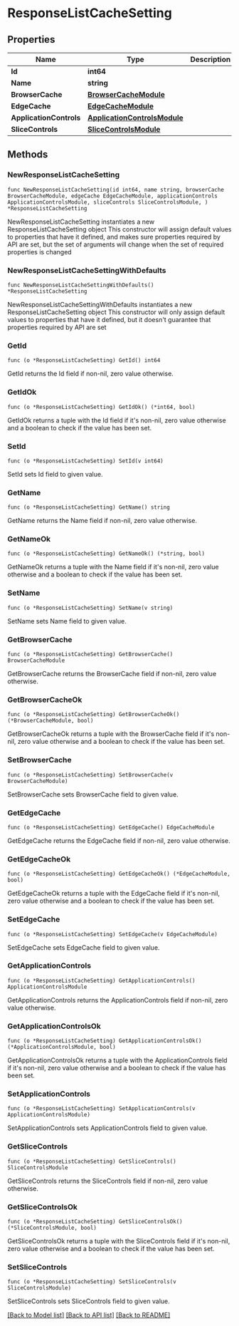 # ResponseListCacheSetting

## Properties

Name | Type | Description | Notes
------------ | ------------- | ------------- | -------------
**Id** | **int64** |  | [readonly] 
**Name** | **string** |  | 
**BrowserCache** | [**BrowserCacheModule**](BrowserCacheModule.md) |  | 
**EdgeCache** | [**EdgeCacheModule**](EdgeCacheModule.md) |  | 
**ApplicationControls** | [**ApplicationControlsModule**](ApplicationControlsModule.md) |  | 
**SliceControls** | [**SliceControlsModule**](SliceControlsModule.md) |  | 

## Methods

### NewResponseListCacheSetting

`func NewResponseListCacheSetting(id int64, name string, browserCache BrowserCacheModule, edgeCache EdgeCacheModule, applicationControls ApplicationControlsModule, sliceControls SliceControlsModule, ) *ResponseListCacheSetting`

NewResponseListCacheSetting instantiates a new ResponseListCacheSetting object
This constructor will assign default values to properties that have it defined,
and makes sure properties required by API are set, but the set of arguments
will change when the set of required properties is changed

### NewResponseListCacheSettingWithDefaults

`func NewResponseListCacheSettingWithDefaults() *ResponseListCacheSetting`

NewResponseListCacheSettingWithDefaults instantiates a new ResponseListCacheSetting object
This constructor will only assign default values to properties that have it defined,
but it doesn't guarantee that properties required by API are set

### GetId

`func (o *ResponseListCacheSetting) GetId() int64`

GetId returns the Id field if non-nil, zero value otherwise.

### GetIdOk

`func (o *ResponseListCacheSetting) GetIdOk() (*int64, bool)`

GetIdOk returns a tuple with the Id field if it's non-nil, zero value otherwise
and a boolean to check if the value has been set.

### SetId

`func (o *ResponseListCacheSetting) SetId(v int64)`

SetId sets Id field to given value.


### GetName

`func (o *ResponseListCacheSetting) GetName() string`

GetName returns the Name field if non-nil, zero value otherwise.

### GetNameOk

`func (o *ResponseListCacheSetting) GetNameOk() (*string, bool)`

GetNameOk returns a tuple with the Name field if it's non-nil, zero value otherwise
and a boolean to check if the value has been set.

### SetName

`func (o *ResponseListCacheSetting) SetName(v string)`

SetName sets Name field to given value.


### GetBrowserCache

`func (o *ResponseListCacheSetting) GetBrowserCache() BrowserCacheModule`

GetBrowserCache returns the BrowserCache field if non-nil, zero value otherwise.

### GetBrowserCacheOk

`func (o *ResponseListCacheSetting) GetBrowserCacheOk() (*BrowserCacheModule, bool)`

GetBrowserCacheOk returns a tuple with the BrowserCache field if it's non-nil, zero value otherwise
and a boolean to check if the value has been set.

### SetBrowserCache

`func (o *ResponseListCacheSetting) SetBrowserCache(v BrowserCacheModule)`

SetBrowserCache sets BrowserCache field to given value.


### GetEdgeCache

`func (o *ResponseListCacheSetting) GetEdgeCache() EdgeCacheModule`

GetEdgeCache returns the EdgeCache field if non-nil, zero value otherwise.

### GetEdgeCacheOk

`func (o *ResponseListCacheSetting) GetEdgeCacheOk() (*EdgeCacheModule, bool)`

GetEdgeCacheOk returns a tuple with the EdgeCache field if it's non-nil, zero value otherwise
and a boolean to check if the value has been set.

### SetEdgeCache

`func (o *ResponseListCacheSetting) SetEdgeCache(v EdgeCacheModule)`

SetEdgeCache sets EdgeCache field to given value.


### GetApplicationControls

`func (o *ResponseListCacheSetting) GetApplicationControls() ApplicationControlsModule`

GetApplicationControls returns the ApplicationControls field if non-nil, zero value otherwise.

### GetApplicationControlsOk

`func (o *ResponseListCacheSetting) GetApplicationControlsOk() (*ApplicationControlsModule, bool)`

GetApplicationControlsOk returns a tuple with the ApplicationControls field if it's non-nil, zero value otherwise
and a boolean to check if the value has been set.

### SetApplicationControls

`func (o *ResponseListCacheSetting) SetApplicationControls(v ApplicationControlsModule)`

SetApplicationControls sets ApplicationControls field to given value.


### GetSliceControls

`func (o *ResponseListCacheSetting) GetSliceControls() SliceControlsModule`

GetSliceControls returns the SliceControls field if non-nil, zero value otherwise.

### GetSliceControlsOk

`func (o *ResponseListCacheSetting) GetSliceControlsOk() (*SliceControlsModule, bool)`

GetSliceControlsOk returns a tuple with the SliceControls field if it's non-nil, zero value otherwise
and a boolean to check if the value has been set.

### SetSliceControls

`func (o *ResponseListCacheSetting) SetSliceControls(v SliceControlsModule)`

SetSliceControls sets SliceControls field to given value.



[[Back to Model list]](../README.md#documentation-for-models) [[Back to API list]](../README.md#documentation-for-api-endpoints) [[Back to README]](../README.md)


